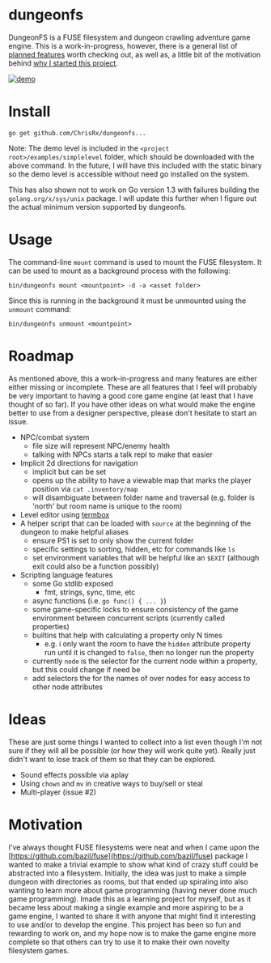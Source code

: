 # dungeonfs

DungeonFS is a FUSE filesystem and dungeon crawling adventure game engine.  This is a work-in-progress, however, there is a general list of [planned features](#roadmap) worth checking out, as well as, a little bit of the motivation behind [why I started this project](#motivation).

[![demo](https://asciinema.org/a/110084.png)](https://asciinema.org/a/110084?autoplay=1)

# Install

```Shell
go get github.com/ChrisRx/dungeonfs...
```

Note: The demo level is included in the `<project root>/examples/simplelevel` folder, which should be downloaded with the above command. In the future, I will have this included with the static binary so the demo level is accessible without need go installed on the system.

This has also shown not to work on Go version 1.3 with failures building the `golang.org/x/sys/unix` package.  I will update this further when I figure out the actual minimum version supported by dungeonfs.

# Usage

The command-line `mount` command is used to mount the FUSE filesystem.  It can be used to mount as a background process with the following:

```Shell
bin/dungeonfs mount <mountpoint> -d -a <asset folder>
```

Since this is running in the background it must be unmounted using the `unmount` command:

```Shell
bin/dungeonfs unmount <mountpoint>
```

# Roadmap

As mentioned above, this a work-in-progress and many features are either either missing or incomplete.  These are all features that I feel will probably be very important to having a good core game engine (at least that I have thought of so far).  If you have other ideas on what would make the engine better to use from a designer perspective, please don't hesitate to start an issue.

- NPC/combat system
  - file size will represent NPC/enemy health
  - talking with NPCs starts a talk repl to make that easier
- Implicit 2d directions for navigation
  - implicit but can be set
  - opens up the ability to have a viewable map that marks the player position via `cat .inventory/map`
  - will disambiguate between folder name and traversal (e.g. folder is 'north' but room name is unique to the room)
- Level editor using [termbox](https://github.com/nsf/termbox-go)
- A helper script that can be loaded with `source` at the beginning of the dungeon to make helpful aliases
  - ensure PS1 is set to only show the current folder
  - specific settings to sorting, hidden, etc for commands like `ls`
  - set environment variables that will be helpful like an `$EXIT` (although exit could also be a function possibly)
- Scripting language features
  - some Go stdlib exposed
    - fmt, strings, sync, time, etc
  - async functions (i.e. `go func() { ... }`)
  - some game-specific locks to ensure consistency of the game environment between concurrent scripts (currently called properties)
  - builtins that help with calculating a property only N times
    - e.g. i only want the room to have the `hidden` attribute property run until it is changed to `false`, then no longer run the property
  - currently `node` is the selector for the current node within a property, but this could change if need be
  - add selectors the for the names of over nodes for easy access to other node attributes
 
# Ideas

These are just some things I wanted to collect into a list even though I'm not sure if they will all be possible (or how they will work quite yet).  Really just didn't want to lose track of them so that they can be explored.

- Sound effects possible via aplay
- Using `chown` and `mv` in creative ways to buy/sell or steal
- Multi-player (issue #2)

# Motivation

I've always thought FUSE filesystems were neat and when I came upon the [https://github.com/bazil/fuse](https://github.com/bazil/fuse) package I wanted to make a trivial example to show what kind of crazy stuff could be abstracted into a filesystem.  Initially, the idea was just to make a simple dungeon with directories as rooms, but that ended up spiraling into also wanting to learn more about game programming (having never done much game programming).  Imade this as a learning project for myself, but as it became less about making a single example and more aspiring to be a game engine, I wanted to share it with anyone that might find it interesting to use and/or to develop the engine.  This project has been so fun and rewarding to work on, and my hope now is to make the game engine more complete so that others can try to use it to make their own novelty filesystem games.

